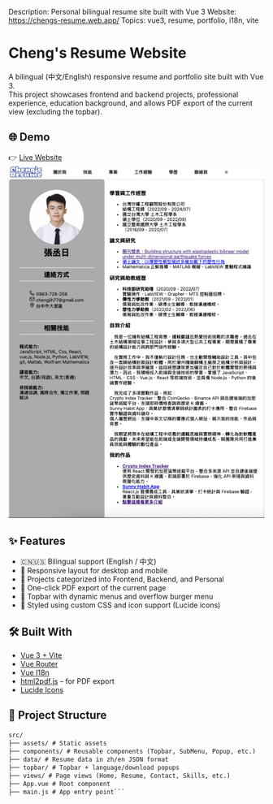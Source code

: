 Description: Personal bilingual resume site built with Vue 3
Website: https://chengs-resume.web.app/
Topics: vue3, resume, portfolio, i18n, vite

# Cheng's Resume Website

A bilingual (中文/English) responsive resume and portfolio site built with Vue 3.  
This project showcases frontend and backend projects, professional experience, education background, and allows PDF export of the current view (excluding the topbar).

## 🌐 Demo
👉 [Live Website](https://chengs-resume.web.app/)
![Resume Screenshot](public/assets/demo-screenshot.png)


## ✨ Features

- 🇨🇳🇺🇸 Bilingual support (English / 中文)
- 📱 Responsive layout for desktop and mobile
- 💼 Projects categorized into Frontend, Backend, and Personal
- 📄 One-click PDF export of the current page
- 🌙 Topbar with dynamic menus and overflow burger menu
- 🎨 Styled using custom CSS and icon support (Lucide icons)

## 🛠️ Built With

- [Vue 3 + Vite](https://vitejs.dev/)
- [Vue Router](https://router.vuejs.org/)
- [Vue I18n](https://vue-i18n.intlify.dev/)
- [html2pdf.js](https://github.com/eKoopmans/html2pdf) – for PDF export
- [Lucide Icons](https://lucide.dev/icons/)

## 📁 Project Structure
```
src/
├── assets/ # Static assets
├── components/ # Reusable components (Topbar, SubMenu, Popup, etc.)
├── data/ # Resume data in zh/en JSON format
├── topbar/ # Topbar + language/download popups
├── views/ # Page views (Home, Resume, Contact, Skills, etc.)
├── App.vue # Root component
├── main.js # App entry point```
